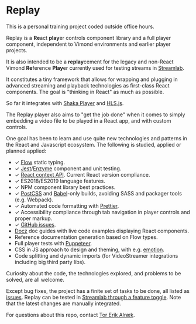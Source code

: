# Replay

This is a personal training project coded outside office hours.

Replay is a **Re**act **play**er controls component library and a full player component, independent to Vimond environments and earlier player projects.

It is also intended to be a **replay**cement for the legacy and non-React Vimond **Re**ference **Play**er currently used for testing streams in [Streamlab](http://streamlab.ops.vmp.vimondtv.com/).

It constitutes a tiny framework that allows for wrapping and plugging in advanced streaming and playback technologies as first-class React components. The goal is "thinking in React" as much as possible.

So far it integrates with [Shaka Player](https://github.com/google/shaka-player) and [HLS.js](https://github.com/video-dev/hls.js).

The Replay player also aims to "get the job done" when it comes to simply embedding a video file to be played in a React app, and with custom controls.

One goal has been to learn and use quite new technologies and patterns in the React and Javascript ecosystem. The following is studied, applied or planned applied:

* ✓ [Flow](https://flow.org) static typing.
* ✓ [Jest](https://jestjs.io/)/[Enzyme](https://airbnb.io/enzyme/) component and unit testing.
* ✓ [React context API](https://reactjs.org/docs/context.html). Current React version compliance.
* ✓ ES2018/ES2019 language features.
* ✓ NPM component library best practices. 
* ✓ [PostCSS](https://postcss.org/) and [Babel](https://babeljs.io/)-only builds, avoiding SASS and packager tools (e.g. Webpack).
* ✓ Automated code formatting with [Prettier](https://prettier.io/).
* ✓ Accessibility compliance through tab navigation in player controls and proper markup.
* ✓ [GitHub issues](https://github.com/vimond/replay/issues/).
* [Docz](https://docz.site) doc guides with live code examples displaying React components.
* Reference documentation generation based on Flow types.
* Full player tests with [Puppeteer](https://developers.google.com/web/tools/puppeteer/).
* CSS in JS approach to design and theming, with e.g. [emotion](https://emotion.sh/).
* Code splitting and dynamic imports (for VideoStreamer integrations including big third party libs).

Curiosity about the code, the technologies explored, and problems to be solved, are all welcome.

Except bug fixes, the project has a finite set of tasks to be done, all listed as [issues](https://github.com/vimond/replay/issues). Replay can be tested in [Streamlab through a feature toggle](https://streamlab.ops.vmp.vimondtv.com/?features=replay). Note that the latest changes are manually integrated.

For questions about this repo, contact [Tor Erik Alræk](mailto:torerik@vimond.com).
